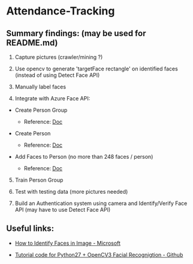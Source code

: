 # Attendance-Tracking

## Summary findings: (may be used for README.md)

1. Capture pictures (crawler/mining ?)

2. Use opencv to generate 'targetFace rectangle' on identified faces (instead of using Detect Face API)

3. Manually label faces

4. Integrate with Azure Face API: 

  - Create Person Group
  
  	- Reference: [Doc](https://southeastasia.dev.cognitive.microsoft.com/docs/services/563879b61984550e40cbbe8d/operations/563879b61984550f30395244)
  
  - Create Person
  
  	- Reference: [Doc](https://southeastasia.dev.cognitive.microsoft.com/docs/services/563879b61984550e40cbbe8d/operations/563879b61984550f3039523c)
  
  - Add Faces to Person (no more than 248 faces / person)
  
  	- Reference: [Doc](https://southeastasia.dev.cognitive.microsoft.com/docs/services/563879b61984550e40cbbe8d/operations/563879b61984550f3039523b)

5. Train Person Group

6. Test with testing data (more pictures needed)

7. Build an Authentication system using camera and Identify/Verify Face API (may have to use Detect Face API)

## Useful links:

- [How to Identify Faces in Image - Microsoft](https://docs.microsoft.com/en-us/azure/cognitive-services/face/face-api-how-to-topics/howtoidentifyfacesinimage)

- [Tutorial code for Python27 + OpenCV3 Facial Recognigtion - Github](https://github.com/shantnu/Webcam-Face-Detect)
